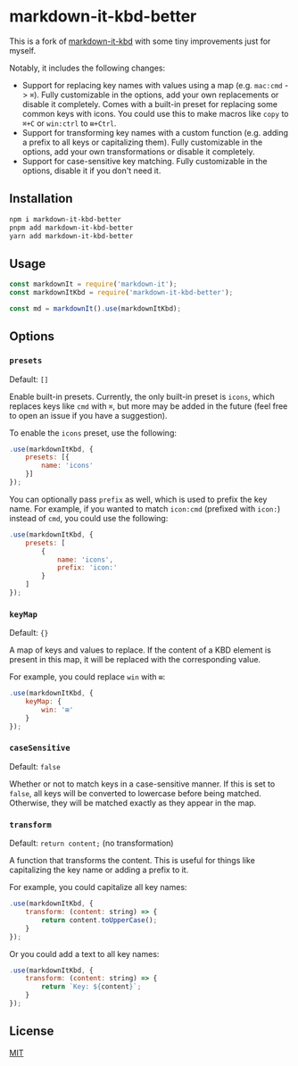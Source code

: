 # markdown-it-kbd-better

This is a fork of [markdown-it-kbd](https://github.com/jGleitz/markdown-it-kbd) with some tiny improvements just for myself.

Notably, it includes the following changes:

-   Support for replacing key names with values using a map (e.g. `mac:cmd` -> `⌘`). Fully customizable in the options, add your own replacements or disable it completely. Comes with a built-in preset for replacing some common keys with icons. You could use this to make macros like `copy` to `⌘+C` or `win:ctrl` to `⊞+Ctrl`.
-   Support for transforming key names with a custom function (e.g. adding a prefix to all keys or capitalizing them). Fully customizable in the options, add your own transformations or disable it completely.
-   Support for case-sensitive key matching. Fully customizable in the options, disable it if you don't need it.

## Installation

```sh
npm i markdown-it-kbd-better
pnpm add markdown-it-kbd-better
yarn add markdown-it-kbd-better
```

## Usage

```js
const markdownIt = require('markdown-it');
const markdownItKbd = require('markdown-it-kbd-better');

const md = markdownIt().use(markdownItKbd);
```

## Options

### `presets`

Default: `[]`

Enable built-in presets. Currently, the only built-in preset is `icons`, which replaces keys like `cmd` with `⌘`, but more may be added in the future (feel free to open an issue if you have a suggestion).

To enable the `icons` preset, use the following:

```js
.use(markdownItKbd, {
    presets: [{
        name: 'icons'
    }]
});
```

You can optionally pass `prefix` as well, which is used to prefix the key name. For example, if you wanted to match `icon:cmd` (prefixed with `icon:`) instead of `cmd`, you could use the following:

```js
.use(markdownItKbd, {
    presets: [
        {
            name: 'icons',
            prefix: 'icon:'
        }
    ]
});
```

### `keyMap`

Default: `{}`

A map of keys and values to replace. If the content of a KBD element is present in this map, it will be replaced with the corresponding value.

For example, you could replace `win` with `⊞`:

```js
.use(markdownItKbd, {
    keyMap: {
        win: '⊞'
    }
});
```

### `caseSensitive`

Default: `false`

Whether or not to match keys in a case-sensitive manner. If this is set to `false`, all keys will be converted to lowercase before being matched. Otherwise, they will be matched exactly as they appear in the map.

### `transform`

Default: `return content;` (no transformation)

A function that transforms the content. This is useful for things like capitalizing the key name or adding a prefix to it.

For example, you could capitalize all key names:

```js
.use(markdownItKbd, {
    transform: (content: string) => {
        return content.toUpperCase();
    }
});
```

Or you could add a text to all key names:

```js
.use(markdownItKbd, {
    transform: (content: string) => {
        return `Key: ${content}`;
    }
});
```

## License

[MIT](LICENSE)
